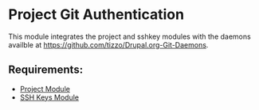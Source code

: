 # Project Git Authentication

This module integrates the project and sshkey modules with the daemons availble at https://github.com/tizzo/Drupal.org-Git-Daemons.

## Requirements:
-   [Project Module](http://drupal.org/project/project)
-   [SSH Keys  Module](http://drupal.org/project/sshkey)
